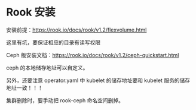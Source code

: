 # Rook 安装

安装前提：https://rook.io/docs/rook/v1.2/flexvolume.html

这里有坑，要保证相应的目录有读写权限

Ceph 版安装文档：https://rook.io/docs/rook/v1.2/ceph-quickstart.html

ceph 的本地储存地址可以自定义。

另外，还要注意 operator.yaml 中 kubelet 的储存地址要和 kubelet 服务的储存地址一致！！！

集群删除时，要手动把 rook-ceph 命名空间删掉。

